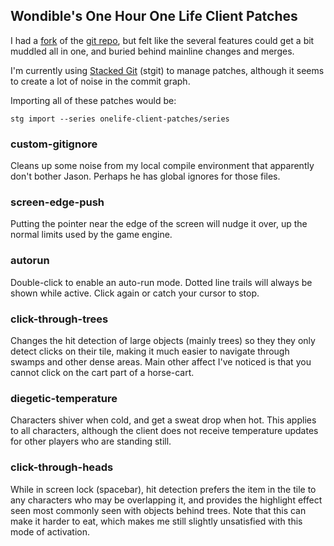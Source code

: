 ## Wondible's One Hour One Life Client Patches

I had a [fork](https://github.com/JustinLove/OneLife) of the [git repo](https://github.com/jasonrohrer/OneLife), but felt like the several features could get a bit muddled all in one, and buried behind mainline changes and merges.

I'm currently using [Stacked Git](http://procode.org/stgit/) (stgit) to manage patches, although it seems to create a lot of noise in the commit graph.

Importing all of these patches would be:

`stg import --series onelife-client-patches/series`

### custom-gitignore

Cleans up some noise from my local compile environment that apparently don't bother Jason. Perhaps he has global ignores for those files.

### screen-edge-push

Putting the pointer near the edge of the screen will nudge it over, up the normal limits used by the game engine.

### autorun

Double-click to enable an auto-run mode. Dotted line trails will always be shown while active. Click again or catch your cursor to stop.

### click-through-trees

Changes the hit detection of large objects (mainly trees) so they they only detect clicks on their tile, making it much easier to navigate through swamps and other dense areas. Main other affect I've noticed is that you cannot click on the cart part of a horse-cart.

### diegetic-temperature

Characters shiver when cold, and get a sweat drop when hot. This applies to all characters, although the client does not receive temperature updates for other players who are standing still.

### click-through-heads

While in screen lock (spacebar), hit detection prefers the item in the tile to any characters who may be overlapping it, and provides the highlight effect seen most commonly seen with objects behind trees. Note that this can make it harder to eat, which makes me still slightly unsatisfied with this mode of activation.

